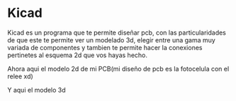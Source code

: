 # Kicad
Kicad es un programa que te permite diseñar pcb, con las particularidades de que este te permite ver un modelado 3d, elegir entre una gama
muy variada de componentes y tambien te permite hacer la conexiones pertinetes al esquema 2d que vos hayas hecho.

Ahora aqui el modelo 2d de mi PCB(mi diseño de pcb es la fotocelula con el relee xd)


Y aqui el modelo 3d
